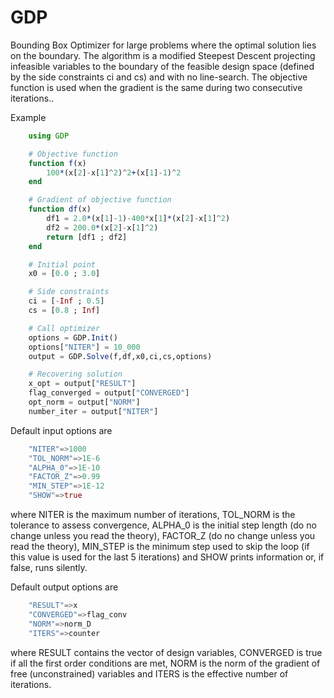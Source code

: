 # GDP
Bounding Box Optimizer for large problems where the optimal solution lies on the boundary. The algorithm is a modified Steepest Descent projecting infeasible variables to the boundary of the feasible design space (defined by the side constraints ci and cs) and with no line-search. The objective function is used when the gradient is the same during two consecutive iterations.. 

Example

```julia
    using GDP

    # Objective function
    function f(x) 
        100*(x[2]-x[1]^2)^2+(x[1]-1)^2
    end

    # Gradient of objective function   
    function df(x)
        df1 = 2.0*(x[1]-1)-400*x[1]*(x[2]-x[1]^2)
        df2 = 200.0*(x[2]-x[1]^2)
        return [df1 ; df2]
    end

    # Initial point
    x0 = [0.0 ; 3.0]

    # Side constraints
    ci = [-Inf ; 0.5]
    cs = [0.8 ; Inf] 

    # Call optimizer
    options = GDP.Init()
    options["NITER"] = 10_000
    output = GDP.Solve(f,df,x0,ci,cs,options)

    # Recovering solution
    x_opt = output["RESULT"]
    flag_converged = output["CONVERGED"]
    opt_norm = output["NORM"]
    number_iter = output["NITER"]

```

Default input options are

```julia
    "NITER"=>1000
    "TOL_NORM"=>1E-6
    "ALPHA_0"=>1E-10
    "FACTOR_Z"=>0.99
    "MIN_STEP"=>1E-12
    "SHOW"=>true

```
where NITER is the maximum number of iterations, TOL_NORM is the tolerance to assess convergence, ALPHA_0 is the initial step length (do no change unless you read the theory), FACTOR_Z (do no change unless you read the theory), MIN_STEP is the minimum step used to skip the loop (if this value is used for the last 5 iterations) and SHOW prints information or, if false, runs silently. 
      

Default output options are

```julia
    "RESULT"=>x 
    "CONVERGED"=>flag_conv
    "NORM"=>norm_D
    "ITERS"=>counter
```
where RESULT contains the vector of design variables, CONVERGED is true if all the first order conditions are met, NORM is the norm of the gradient of free (unconstrained) variables and  ITERS is the effective number of iterations.



